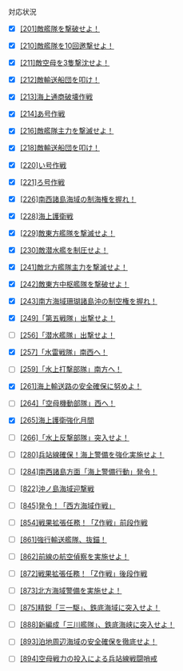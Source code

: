 対応状況

 - [x] [[201]敵艦隊を撃破せよ！](201.json)
 - [x] [[210]敵艦隊を10回邀撃せよ！](210.json)
 - [x] [[211]敵空母を3隻撃沈せよ！](211.json)
 - [x] [[212]敵輸送船団を叩け！](212.json)
 - [x] [[213]海上通商破壊作戦](213.json)
 - [x] [[214]あ号作戦](214.json)
 - [x] [[216]敵艦隊主力を撃滅せよ！](216.json)
 - [x] [[218]敵輸送船団を叩け！](218.json)
 - [x] [[220]い号作戦](220.json)
 - [x] [[221]ろ号作戦](221.json)
 - [x] [[226]南西諸島海域の制海権を握れ！](226.json)
 - [x] [[228]海上護衛戦](228.json)
 - [x] [[229]敵東方艦隊を撃滅せよ！](229.json)
 - [x] [[230]敵潜水艦を制圧せよ！](230.json)
 - [x] [[241]敵北方艦隊主力を撃滅せよ！](241.json)
 - [x] [[242]敵東方中枢艦隊を撃破せよ！](242.json)
 - [x] [[243]南方海域珊瑚諸島沖の制空権を握れ！](243.json)
 - [x] [[249]「第五戦隊」出撃せよ！](249.json)
 - [ ] [[256]「潜水艦隊」出撃せよ！](256.json)
 - [x] [[257]「水雷戦隊」南西へ！](257.json)
 - [ ] [[259]「水上打撃部隊」南方へ！](259.json)
 - [x] [[261]海上輸送路の安全確保に努めよ！](261.json)
 - [ ] [[264]「空母機動部隊」西へ！](264.json)
 - [x] [[265]海上護衛強化月間](265.json)
 - [ ] [[266]「水上反撃部隊」突入せよ！](266.json)
 - [ ] [[280]兵站線確保！海上警備を強化実施せよ！](280.json)
 - [ ] [[284]南西諸島方面「海上警備行動」発令！](284.json)
 - [ ] [[822]沖ノ島海域迎撃戦](822.json)
 - [ ] [[845]発令！「西方海域作戦」](845.json)
 - [ ] [[854]戦果拡張任務！「Z作戦」前段作戦](854.json)
 - [ ] [[861]強行輸送艦隊、抜錨！](861.json)
 - [ ] [[862]前線の航空偵察を実施せよ！](862.json)
 - [ ] [[872]戦果拡張任務！「Z作戦」後段作戦](872.json)
 - [ ] [[873]北方海域警備を実施せよ！](873.json)
 - [ ] [[875]精鋭「三一駆」、鉄底海域に突入せよ！](875.json)
 - [ ] [[888]新編成「三川艦隊」、鉄底海峡に突入せよ！](888.json)
 - [ ] [[893]泊地周辺海域の安全確保を徹底せよ！](893.json)
 - [ ] [[894]空母戦力の投入による兵站線戦闘哨戒](894.json)
 